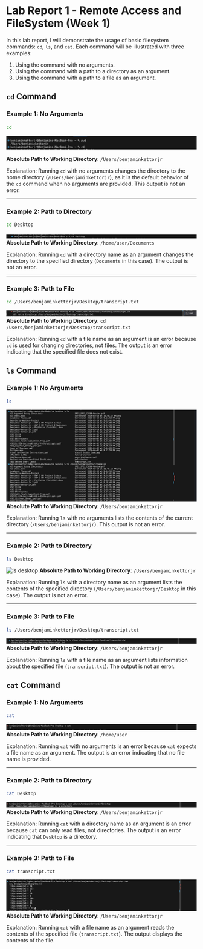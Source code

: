 # Lab Report 1 - Remote Access and FileSystem (Week 1)

In this lab report, I will demonstrate the usage of basic filesystem commands: `cd`, `ls`, and `cat`. Each command will be illustrated with three examples:

1. Using the command with no arguments.
2. Using the command with a path to a directory as an argument.
3. Using the command with a path to a file as an argument.

## `cd` Command

### Example 1: No Arguments

```bash
cd
```
![cd](cd.png)

**Absolute Path to Working Directory**: `/Users/benjaminkettorjr`

Explanation: Running `cd` with no arguments changes the directory to the home directory (`/Users/benjaminkettorjr`), as it is the default behavior of the `cd` command when no arguments are provided. This output is not an error.

---

### Example 2: Path to Directory

```bash
cd Desktop
```
![cd](cd1desktop.png)
**Absolute Path to Working Directory**: `/home/user/Documents`

Explanation: Running `cd` with a directory name as an argument changes the directory to the specified directory (`Documents` in this case). The output is not an error.

---

### Example 3: Path to File

```bash
cd /Users/benjaminkettorjr/Desktop/transcript.txt
```
![cd text](cd2text.png)
**Absolute Path to Working Directory**: `cd /Users/benjaminkettorjr/Desktop/transcript.txt`

Explanation: Running `cd` with a file name as an argument is an error because `cd` is used for changing directories, not files. The output is an error indicating that the specified file does not exist.

## `ls` Command

### Example 1: No Arguments

```bash
ls
```
![ls](ls.png)
**Absolute Path to Working Directory**: `/Users/benjaminkettorjr`

Explanation: Running `ls` with no arguments lists the contents of the current directory (`/Users/benjaminkettorjr`). This output is not an error.

---

### Example 2: Path to Directory

```bash
ls Desktop
```
![ls desktop](ls8text.png)
**Absolute Path to Working Directory**: `/Users/benjaminkettorjr`

Explanation: Running `ls` with a directory name as an argument lists the contents of the specified directory (`/Users/benjaminkettorjr/Desktop` in this case). The output is not an error.

---

### Example 3: Path to File

```bash
ls /Users/benjaminkettorjr/Desktop/transcript.txt
```
![ls text](ls0text.png)
**Absolute Path to Working Directory**: `/Users/benjaminkettorjr`

Explanation: Running `ls` with a file name as an argument lists information about the specified file (`transcript.txt`). The output is not an error.

## `cat` Command

### Example 1: No Arguments

```bash
cat
```
![cat](cat.png)
**Absolute Path to Working Directory**: `/home/user`

Explanation: Running `cat` with no arguments is an error because `cat` expects a file name as an argument. The output is an error indicating that no file name is provided.

---

### Example 2: Path to Directory

```bash
cat Desktop
```
![cat desktop](cat7desktop.png)
**Absolute Path to Working Directory**: `/Users/benjaminkettorjr`

Explanation: Running `cat` with a directory name as an argument is an error because `cat` can only read files, not directories. The output is an error indicating that `Desktop` is a directory.

---

### Example 3: Path to File

```bash
cat transcript.txt
```
![cat text](cat12txt.png)
**Absolute Path to Working Directory**: `/Users/benjaminkettorjr`

Explanation: Running `cat` with a file name as an argument reads the contents of the specified file (`transcript.txt`). The output displays the contents of the file.

